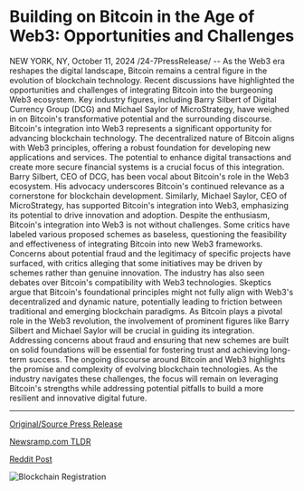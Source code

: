 # Building on Bitcoin in the Age of Web3: Opportunities and Challenges

NEW YORK, NY, October 11, 2024 /24-7PressRelease/ -- As the Web3 era reshapes the digital landscape, Bitcoin remains a central figure in the evolution of blockchain technology. Recent discussions have highlighted the opportunities and challenges of integrating Bitcoin into the burgeoning Web3 ecosystem. Key industry figures, including Barry Silbert of Digital Currency Group (DCG) and Michael Saylor of MicroStrategy, have weighed in on Bitcoin's transformative potential and the surrounding discourse.  Bitcoin's integration into Web3 represents a significant opportunity for advancing blockchain technology. The decentralized nature of Bitcoin aligns with Web3 principles, offering a robust foundation for developing new applications and services. The potential to enhance digital transactions and create more secure financial systems is a crucial focus of this integration.   Barry Silbert, CEO of DCG, has been vocal about Bitcoin's role in the Web3 ecosystem. His advocacy underscores Bitcoin's continued relevance as a cornerstone for blockchain development. Similarly, Michael Saylor, CEO of MicroStrategy, has supported Bitcoin's integration into Web3, emphasizing its potential to drive innovation and adoption.   Despite the enthusiasm, Bitcoin's integration into Web3 is not without challenges. Some critics have labeled various proposed schemes as baseless, questioning the feasibility and effectiveness of integrating Bitcoin into new Web3 frameworks. Concerns about potential fraud and the legitimacy of specific projects have surfaced, with critics alleging that some initiatives may be driven by schemes rather than genuine innovation.   The industry has also seen debates over Bitcoin's compatibility with Web3 technologies. Skeptics argue that Bitcoin's foundational principles might not fully align with Web3's decentralized and dynamic nature, potentially leading to friction between traditional and emerging blockchain paradigms.   As Bitcoin plays a pivotal role in the Web3 revolution, the involvement of prominent figures like Barry Silbert and Michael Saylor will be crucial in guiding its integration. Addressing concerns about fraud and ensuring that new schemes are built on solid foundations will be essential for fostering trust and achieving long-term success.   The ongoing discourse around Bitcoin and Web3 highlights the promise and complexity of evolving blockchain technologies. As the industry navigates these challenges, the focus will remain on leveraging Bitcoin's strengths while addressing potential pitfalls to build a more resilient and innovative digital future. 

---

[Original/Source Press Release](https://www.24-7pressrelease.com/press-release/515175/building-on-bitcoin-in-the-age-of-web3-opportunities-and-challenges)
                    

[Newsramp.com TLDR](https://newsramp.com/curated-news/bitcoin-s-integration-into-web3-opportunities-and-challenges/31cea02b22801b482b5418041f4744b4) 

 



[Reddit Post](https://www.reddit.com/r/BlockchainWeb3New/comments/1g143sq/bitcoins_integration_into_web3_opportunities_and/) 



![Blockchain Registration](https://cdn.newsramp.app/24-7PressRelease/qrcode/2410/11/quiz_6Qa.webp)